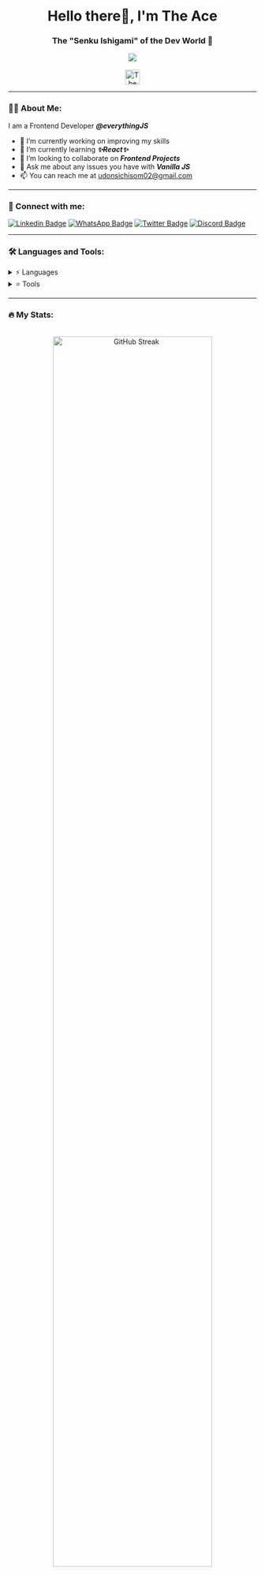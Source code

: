 <h1 align="center">Hello there👋, I'm The Ace</h1>

<h3 align="center">The "Senku Ishigami" of the Dev World 🧠</h3>

<div id="header" align="center">
  <img src="https://media.giphy.com/media/qgQUggAC3Pfv687qPC/giphy.gif" width="min(100%, 20em)"/>
</div>
<br/>
<div align="center">
 <img src="https://komarev.com/ghpvc/?username=TheAce74&style=flat-square&color=blue" alt="The Ace"  height="30em" display="block">
</div>

---
### 👨‍💻 About Me:

I am a Frontend Developer ***@everythingJS***

- 🔭 I’m currently working on improving my skills
- 🌱 I’m currently learning ***✨React✨***
- 👯 I’m looking to collaborate on ***Frontend Projects***
- 💬 Ask me about any issues you have with ***Vanilla JS***
- 📫 You can reach me at udonsichisom02@gmail.com

---
### 📱 Connect with me:

[![Linkedin Badge](https://img.shields.io/badge/-LinkedIn-blue?style=flat&logo=Linkedin&logoColor=white)](https://www.linkedin.com/in/chisom-udonsi-45196b216)
[![WhatsApp Badge](https://img.shields.io/badge/-WhatsApp-success?style=flat&logo=WhatsApp&logoColor=white)](https://api.whatsapp.com/send?phone=2347063265056)
[![Twitter Badge](https://img.shields.io/badge/-Twitter-blue?style=flat&logo=Twitter&logoColor=white)](https://twitter.com/TheAce74)
[![Discord Badge](https://img.shields.io/badge/-Discord-red?style=flat&logo=Discord&logoColor=white)](https://discordapp.com/users/TheAce#6459)

---
### 🛠 Languages and Tools:

<details>
<summary>⚡ Languages</summary>
  <br/>
  <img src="https://img.shields.io/badge/HTML5-20232A?style=for-the-badge&logo=html5&logoColor=E34F26" alt="html" />
  <img src="https://img.shields.io/badge/CSS3-20232A?style=for-the-badge&logo=css3&logoColor=1572B6" alt="css" />
  <img src="https://img.shields.io/badge/JavaScript-20232A?style=for-the-badge&logo=javascript&logoColor=F7DF1E&background=F7DF1E" alt="js" />
</details>

<details>
<summary> ⭐ Tools</summary>
  <br/>
  <img src="https://img.shields.io/badge/VS_Code-20232A?style=for-the-badge&logo=visualstudiocode&logoColor=007ACC" alt="vscode" />
  <img src="https://img.shields.io/badge/Git-20232A?style=for-the-badge&logo=git&logoColor=F05032" alt="git" />
  <img src="https://img.shields.io/badge/GitHub-20232A?style=for-the-badge&logo=github&logoColor=181717" alt="github" />
  <img src="https://img.shields.io/badge/jQuery-20232A?style=for-the-badge&logo=jquery&logoColor=0769AD" alt="jquery" />
  <img src="https://img.shields.io/badge/Sass-20232A?style=for-the-badge&logo=sass&logoColor=CC6699" alt="sass" />
  <br/>
  <img src="https://img.shields.io/badge/NPM-20232A?style=for-the-badge&logo=npm&logoColor=CB3837" alt="npm" />
  <img src="https://img.shields.io/badge/Yarn-20232A?style=for-the-badge&logo=yarn&logoColor=2C8EBB" alt="yarn" />
  <img src="https://img.shields.io/badge/Vite-20232A?style=for-the-badge&logo=vite&logoColor=646CFF" alt="vite" />
  <img src="https://img.shields.io/badge/React-20232A?style=for-the-badge&logo=react&logoColor=61DAFB" alt="React" />
  <img src="https://img.shields.io/badge/React_Router-20232A?style=for-the-badge&logo=react-router&logoColor=CA4245" alt="ReactRouter" />
  <br/>
  <img src="https://img.shields.io/badge/redux-20232A.svg?style=for-the-badge&logo=redux&logoColor=%23593d88" alt="Redux" />
  <img src="https://img.shields.io/badge/framer-20232A.svg?style=for-the-badge&logo=framer&logoColor=0055FF" alt="Framer" />
  <img src="https://img.shields.io/badge/swiper-20232A.svg?style=for-the-badge&logo=swiper&logoColor=6332F6" alt="Swiper" />
  <img src="https://img.shields.io/badge/axios-20232A.svg?style=for-the-badge&logo=axios&logoColor=5A29E4" alt="Axios" />
  <img src="https://img.shields.io/badge/json-20232A.svg?style=for-the-badge&logo=json&logoColor=000000" alt="JSON" />
  <br/>
  <img src="https://img.shields.io/badge/supabase-20232A.svg?style=for-the-badge&logo=supabase&logoColor=3FCF8E" alt="Supabase" />
  <img src="https://img.shields.io/badge/bootstrap-20232A.svg?style=for-the-badge&logo=bootstrap&logoColor=7952B3" alt="Bootstrap" />
  <img src="https://img.shields.io/badge/tailwind-20232A.svg?style=for-the-badge&logo=tailwindcss&logoColor=06B6D4" alt="Tailwind" />
  <img src="https://img.shields.io/badge/firebase-20232A.svg?style=for-the-badge&logo=firebase&logoColor=FFCA28" alt="Firebase" />
  <img src="https://img.shields.io/badge/mui-20232A.svg?style=for-the-badge&logo=mui&logoColor=007FFF" alt="MUI" />
  <br/>
  <img src="https://img.shields.io/badge/create_react_app-20232A.svg?style=for-the-badge&logo=createreactapp&logoColor=09D3AC" alt="CreateReactApp" />
  <img src="https://img.shields.io/badge/react_hook_form-20232A.svg?style=for-the-badge&logo=reacthookform&logoColor=EC5990" alt="ReactHookForm" />
  <img src="https://img.shields.io/badge/formik-20232A.svg?style=for-the-badge&logo=react&logoColor=61DAFB" alt="Formik" />
  <img src="https://img.shields.io/badge/tanstack_query-20232A.svg?style=for-the-badge&logo=reactquery&logoColor=FF4154" alt="TanstackQuery" />
  <img src="https://img.shields.io/badge/zustand-20232A.svg?style=for-the-badge&logo=react&logoColor=61DAFB" alt="Zustand" />
  <br/>
  <img src="https://img.shields.io/badge/styled_components-20232A.svg?style=for-the-badge&logo=styledcomponents&logoColor=DB7093" alt="StyledComponents" />
  <img src="https://img.shields.io/badge/emotion-20232A.svg?style=for-the-badge&logo=react&logoColor=61DAFB" alt="Emotion" />
  <img src="https://img.shields.io/badge/redux_toolkit-20232A.svg?style=for-the-badge&logo=redux&logoColor=%23593d88" alt="ReduxToolkit" />
  <img src="https://img.shields.io/badge/typescript-20232A.svg?style=for-the-badge&logo=typescript&logoColor=3178C6" alt="Typescript" />
  <img src="https://img.shields.io/badge/next.js-20232A.svg?style=for-the-badge&logo=nextdotjs&logoColor=000000" alt="Next.js" />
  <br/>
  <img src="https://img.shields.io/badge/apex_charts-20232A.svg?style=for-the-badge&logo=soundcharts&logoColor=0C1528" alt="ApexCharts" />
  <img src="https://img.shields.io/badge/chart.js-20232A.svg?style=for-the-badge&logo=chartdotjs&logoColor=FF6384" alt="Chart.js" />
  <img src="https://img.shields.io/badge/postman-20232A.svg?style=for-the-badge&logo=postman&logoColor=FF6C37" alt="Postman" />
  <img src="https://img.shields.io/badge/cypress-20232A.svg?style=for-the-badge&logo=cypress&logoColor=69D3A7" alt="Cypress" />
  <img src="https://img.shields.io/badge/jest-20232A.svg?style=for-the-badge&logo=jest&logoColor=C21325" alt="Jest" />
  <br/>
  <img src="https://img.shields.io/badge/react_testing_library-20232A.svg?style=for-the-badge&logo=testinglibrary&logoColor=E33332" alt="ReactTestingLibrary" />
  <img src="https://img.shields.io/badge/react_spring-20232A.svg?style=for-the-badge&logo=spring&logoColor=6DB33F" alt="reactspring" />
  <img src="https://img.shields.io/badge/auth0-20232A.svg?style=for-the-badge&logo=auth0&logoColor=EB5424" alt="auth0" />
  <img src="https://img.shields.io/badge/mantine-20232A.svg?style=for-the-badge&logo=mantine&logoColor=339AF0" alt="mantine" />
  <img src="https://img.shields.io/badge/chakra_ui-20232A.svg?style=for-the-badge&logo=chakraui&logoColor=319795" alt="chakraui" />
  <br/>
  <img src="https://img.shields.io/badge/jotai-20232A.svg?style=for-the-badge&logo=ghostery&logoColor=00AEF0" alt="jotai" />
  <img src="https://img.shields.io/badge/react_helmet-20232A.svg?style=for-the-badge&logo=react&logoColor=61DAFB" alt="React Helmet" />
  <img src="https://img.shields.io/badge/yup-20232A.svg?style=for-the-badge&logo=pyup&logoColor=9F55FF" alt="yup" />
  <img src="https://img.shields.io/badge/zod-20232A.svg?style=for-the-badge&logo=zod&logoColor=3E67B1" alt="zod" />
  <img src="https://img.shields.io/badge/vitest-20232A.svg?style=for-the-badge&logo=vitest&logoColor=6E9F18" alt="vitest" />
</details>

---
### 🔥 My Stats:

<br/>
<div align="center">
  <img src="http://github-readme-streak-stats.herokuapp.com?user=TheAce74&theme=vision-friendly-dark&background=000000&border=FDFFFE" width="80%" alt="GitHub Streak">
</div>
